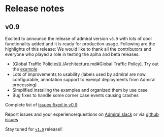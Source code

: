 # Release notes

## v0.9 
Excited to announce the release of admiral version `v0.9` with lots of cool functionality added and it is ready for production usage. Following are the highlights of this release:
We would like to thank all the contributors and everyone who played a role in testing the aplha and beta releases. 
* [Global Traffic Policies](./Architecture.md#Global Traffic Policy). Try out the [example](#TODO)
* Lots of improvements to usability (labels used by admiral are now configurable, annotation support to exempt deployments from Admiral processing)
* Simplified installing the examples and organized them by use case
* Bug fixes to handle some corner case events causing crashes

Complete list of [issues fixed in v0.9](https://github.com/istio-ecosystem/admiral/milestone/1?closed=1)

Report issues and your experience/questions on [Admiral slack](https://istio.slack.com/archives/CT3F18T08) or via [github issues](https://github.com/istio-ecosystem/admiral/issues)

Stay tuned for [`v1.0`](https://github.com/istio-ecosystem/admiral/milestone/2) release!!   